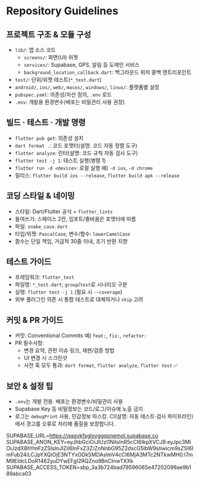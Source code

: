 # Repository Guidelines

## 프로젝트 구조 & 모듈 구성
- `lib/`: 앱 소스 코드
  - `screens/`: 화면(UI) 위젯
  - `services/`: Supabase, GPS, 알림 등 도메인 서비스
  - `background_location_callback.dart`: 백그라운드 위치 콜백 엔트리포인트
- `test/`: 단위/위젯 테스트(`*_test.dart`)
- `android/`, `ios/`, `web/`, `macos/`, `windows/`, `linux/`: 플랫폼별 설정
- `pubspec.yaml`: 의존성/자산 정의, `.env` 로드
- `.env`: 개발용 환경변수(배포는 비밀관리 사용 권장)

## 빌드 · 테스트 · 개발 명령
- `flutter pub get`: 의존성 설치
- `dart format .`: 코드 포맷터(설명: 코드 자동 정렬 도구)
- `flutter analyze`: 린터(설명: 코드 규칙 자동 검사 도구)
- `flutter test -j 1`: 테스트 실행(병렬 1)
- `flutter run -d <device>`: 로컬 실행 예) `-d ios`, `-d chrome`
- 릴리스: `flutter build ios --release`, `flutter build apk --release`

## 코딩 스타일 & 네이밍
- 스타일: Dart/Flutter 공식 + `flutter_lints`
- 들여쓰기: 스페이스 2칸, 임포트/줄바꿈은 포맷터에 따름
- 파일: `snake_case.dart`
- 타입/위젯: `PascalCase`, 변수/함수: `lowerCamelCase`
- 함수는 단일 책임, 가급적 30줄 이내, 조기 반환 지향

## 테스트 가이드
- 프레임워크: `flutter_test`
- 파일명: `*_test.dart`; `group`/`test`로 시나리오 구분
- 실행: `flutter test -j 1` (필요 시 `--coverage`)
- 외부 플러그인 의존 시 통합 테스트로 대체하거나 `skip` 고려

## 커밋 & PR 가이드
- 커밋: Conventional Commits 예) `feat:`, `fix:`, `refactor:`
- PR 필수사항:
  - 변경 요약, 관련 이슈 링크, 재현/검증 방법
  - UI 변경 시 스크린샷
  - 사전 훅 모두 통과: `dart format`, `flutter analyze`, `flutter test` ✅

## 보안 & 설정 팁
- `.env`는 개발 전용. 배포는 환경변수/비밀관리 사용
- Supabase Key 등 비밀정보는 코드/로그/이슈에 노출 금지
- 로그는 `debugPrint` 사용, 민감정보 마스킹. CI(설명: 자동 테스트·검사 파이프라인)에서 경고를 오류로 처리해 품질을 보장합니다.

SUPABASE_URL=https://qqgvkfsgloyggqpnemol.supabase.co
SUPABASE_ANON_KEY=eyJhbGciOiJIUzI1NiIsInR5cCI6IkpXVCJ9.eyJpc3MiOiJzdXBhYmFzZSIsInJlZiI6InFxZ3ZrZnNnbG95Z2dxcG5lbW9sIiwicm9sZSI6ImFub24iLCJpYXQiOjE3NTYxODk5MDAsImV4cCI6MjA3MTc2NTkwMH0.I7mM9EIdcLDoR1462yuDYwEFgI2RQZno9BnClnwTXXk
SUPABASE_ACCESS_TOKEN=sbp_3a3b724bad79596065e47202099ae9b189abca03